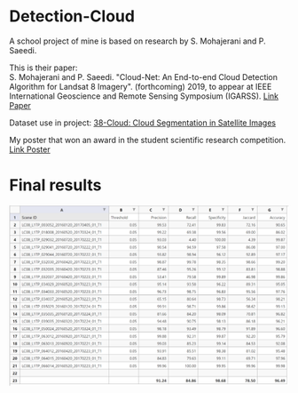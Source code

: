 # Detection-Cloud 
A school project of mine is based on research by S. Mohajerani and P. Saeedi. 

This is their paper:  
S. Mohajerani and P. Saeedi. "Cloud-Net: An End-to-end Cloud Detection Algorithm for Landsat 8 Imagery". (forthcoming) 2019, to appear at IEEE International Geoscience and Remote Sensing Symposium (IGARSS). [Link Paper](https://arxiv.org/pdf/1901.10077.pdf)

Dataset use in project: 
[38-Cloud: Cloud Segmentation in Satellite Images](https://www.kaggle.com/datasets/sorour/38cloud-cloud-segmentation-in-satellite-images )

My poster that won an award in the student scientific research competition. [Link Poster](https://drive.google.com/file/d/1_87jGRN0b8DeC_BRXseWPYagO0T0ux5t/view)

# Final results 
![markdown](https://github.com/Tiendung512/Detection-Cloud/blob/main/final_results.png)
